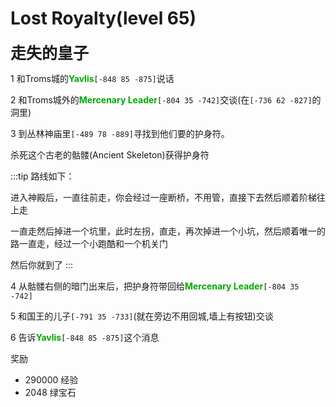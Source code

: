 # Lost Royalty(level 65)
<span style="font-size: 25px;">**走失的皇子**</span>

1 和Troms城的<font color=00AA00>**Yavlis**</font>`[-848 85 -875]`说话

2 和Troms城外的<font color=00AA00>**Mercenary Leader**</font>`[-804 35 -742]`交谈(在`[-736 62 -827]`的洞里)

3 到丛林神庙里`[-489 78 -889]`寻找到他们要的护身符。

杀死这个古老的骷髅(Ancient Skeleton)获得护身符

:::tip
路线如下：

进入神殿后，一直往前走，你会经过一座断桥，不用管，直接下去然后顺着阶梯往上走

一直走然后掉进一个坑里，此时左拐，直走，再次掉进一个小坑，然后顺着唯一的路一直走，经过一个小跑酷和一个机关门

然后你就到了
:::

4 从骷髅右侧的暗门出来后，把护身符带回给<font color=00AA00>**Mercenary Leader**</font>`[-804 35 -742]`

5 和国王的儿子`[-791 35 -733]`(就在旁边不用回城,墙上有按钮)交谈

6 告诉<font color=00AA00>**Yavlis**</font>`[-848 85 -875]`这个消息

奖励
+ 290000 经验
+ 2048 绿宝石